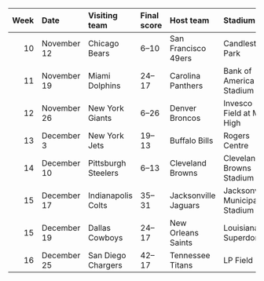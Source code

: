 |   Week | Date        | Visiting team       | Final score   | Host team            | Stadium                        |
|-------:|:------------|:--------------------|:--------------|:---------------------|:-------------------------------|
|     10 | November 12 | Chicago Bears       | 6–10          | San Francisco 49ers  | Candlestick Park               |
|     11 | November 19 | Miami Dolphins      | 24–17         | Carolina Panthers    | Bank of America Stadium        |
|     12 | November 26 | New York Giants     | 6–26          | Denver Broncos       | Invesco Field at Mile High     |
|     13 | December 3  | New York Jets       | 19–13         | Buffalo Bills        | Rogers Centre                  |
|     14 | December 10 | Pittsburgh Steelers | 6–13          | Cleveland Browns     | Cleveland Browns Stadium       |
|     15 | December 17 | Indianapolis Colts  | 35–31         | Jacksonville Jaguars | Jacksonville Municipal Stadium |
|     15 | December 19 | Dallas Cowboys      | 24–17         | New Orleans Saints   | Louisiana Superdome            |
|     16 | December 25 | San Diego Chargers  | 42–17         | Tennessee Titans     | LP Field                       |